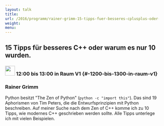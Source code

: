 ```yaml
---
layout: talk
title:
url: /2016/programm/rainer-grimm-15-tipps-fuer-besseres-cplusplus-oder-warum-es-nur-10-wurden/
weight:
menu:
---
```

## 15 Tipps für besseres C++ oder warum es nur 10 wurden.

### <img height = "32" src="../../../images/talk.svg"> 12:00 bis 13:00 in Raum V1 {#-1200-bis-1300-in-raum-v1}

### Rainer Grimm

Python besitzt "The Zen of Python" (`python -c "import this"`). Das sind 19 Aphorismen von Tim Peters, die die Entwurfsprinzipien mit Python beschreiben. Auf meiner Suche nach dem Zen of C++ komme ich zu 10 Tipps, wie modernes C++ geschrieben werden sollte. Alle Tipps unterlege ich mit vielen Beispielen.
